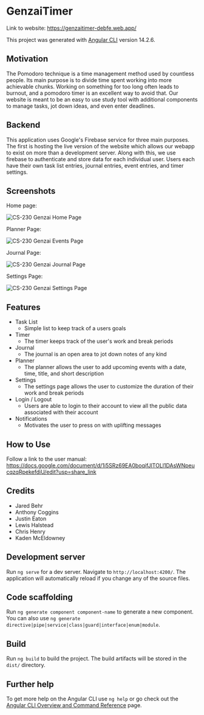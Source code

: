# GenzaiTimer
Link to website:
https://genzaitimer-debfe.web.app/

This project was generated with [Angular CLI](https://github.com/angular/angular-cli) version 14.2.6.

## Motivation

The Pomodoro technique is a time management method used by countless people. Its main purpose is to divide time spent working into more achievable chunks. Working on something for too long often leads to burnout, and a pomodoro timer is an excellent way to avoid that. Our website is meant to be an easy to use study tool with additional components to manage tasks, jot down ideas, and even enter deadlines. 

## Backend

This application uses Google's Firebase service for three main purposes. The first is hosting the live version of the website which allows our webapp to exist on more than a development server. Along with this, we use firebase to authenticate and store data for each individual user. Users each have their own task list entries, journal entries, event entries, and timer settings. 

## Screenshots

Home page:

![CS-230 Genzai Home Page](https://user-images.githubusercontent.com/111936234/207761121-319a3ebf-3a25-4c8b-a166-ea9d33d40cc6.png)

Planner Page:

![CS-230 Genzai Events Page](https://user-images.githubusercontent.com/111936234/207761184-b12af62a-23a8-49c1-950c-076300f6a46f.png)

Journal Page:

![CS-230 Genzai Journal Page](https://user-images.githubusercontent.com/111936234/207762256-4d3bbb33-0b45-47db-b0c3-186f791b9cb4.png)

Settings Page:

![CS-230 Genzai Settings Page](https://user-images.githubusercontent.com/111936234/207761282-002bdb75-0fc3-4ee2-a6b2-b56230031288.png)

## Features
- Task List
  - Simple list to keep track of a users goals
- Timer
  - The timer keeps track of the user's work and break periods
- Journal
  - The journal is an open area to jot down notes of any kind
- Planner
  - The planner allows the user to add upcoming events with a date, time, title, and short description
- Settings
  - The settings page allows the user to customize the duration of their work and break periods
- Login / Logout
  - Users are able to login to their account to view all the public data associated with their account
- Notifications
  - Motivates the user to press on with uplifting messages

## How to Use
Follow a link to the user manual:
https://docs.google.com/document/d/1i5SRz69EA0boqifJlTOLl1DAsWNpeucqzqRpekefdiU/edit?usp=share_link

## Credits

- Jared Behr
- Anthony Coggins
- Justin Eaton
- Lewis Halstead
- Chris Henry
- Kaden McEldowney

## Development server

Run `ng serve` for a dev server. Navigate to `http://localhost:4200/`. The application will automatically reload if you change any of the source files.

## Code scaffolding

Run `ng generate component component-name` to generate a new component. You can also use `ng generate directive|pipe|service|class|guard|interface|enum|module`.

## Build

Run `ng build` to build the project. The build artifacts will be stored in the `dist/` directory.

## Further help

To get more help on the Angular CLI use `ng help` or go check out the [Angular CLI Overview and Command Reference](https://angular.io/cli) page.
